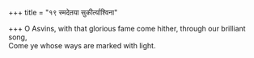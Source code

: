 +++
title = "१९ स्मदेतया सुकीर्त्याश्विना"

+++
O Asvins, with that glorious fame come hither, through our brilliant song,  
     Come ye whose ways are marked with light.